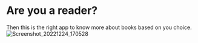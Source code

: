 # Are you a reader?
Then this is the right app to know more about books based on you choice.
![Screenshot_20221224_170528](https://user-images.githubusercontent.com/117537521/209434316-2124bb2d-8e6b-46aa-b119-3267bb082c11.png)

